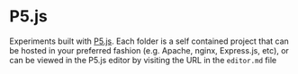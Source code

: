 # P5.js

Experiments built with [P5.js](https://p5js.org/). Each folder is a self contained project that can be hosted in your preferred fashion (e.g. Apache, nginx, Express.js, etc), or can be viewed in the P5.js editor by visiting the URL in the `editor.md` file